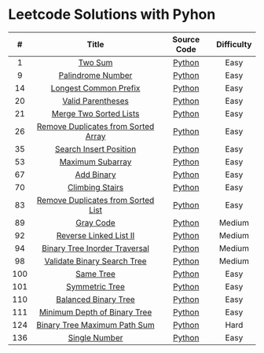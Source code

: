 # Leetcode Solutions with Pyhon

| # | Title | Source Code | Difficulty |
|:---:|:---:|:---:|:---:|
| 1 | [Two Sum](https://leetcode.com/problems/two-sum/)  | [Python](01_twoSum.py) | Easy |
| 9 | [Palindrome Number](https://leetcode.com/problems/palindrome-number/)  | [Python](09_palindromeNumber.py) | Easy |
| 14 | [Longest Common Prefix](https://leetcode.com/problems/longest-common-prefix/)  | [Python](14_longestCommonPrefix.py) | Easy |
| 20 | [Valid Parentheses](https://leetcode.com/problems/longest-common-prefix/)  | [Python](20_validParentheses.py) | Easy |
| 21 | [Merge Two Sorted Lists](https://leetcode.com/problems/merge-two-sorted-lists/)  | [Python](21_mergeTwoLists.py) | Easy |
| 26 | [Remove Duplicates from Sorted Array](https://leetcode.com/problems/remove-duplicates-from-sorted-array/)  | [Python](26_removeDuplicates.py) | Easy |
| 35 | [Search Insert Position](https://leetcode.com/problems/remove-duplicates-from-sorted-array/)  | [Python](35_searchInsert.py) | Easy |
| 53 | [Maximum Subarray](https://leetcode.com/problems/maximum-subarray/)  | [Python](53_maxSubArray.py) | Easy |
| 67 | [Add Binary](https://leetcode.com/problems/add-binary/)  | [Python](67_addBinary.py) | Easy |
| 70 | [Climbing Stairs](https://leetcode.com/problems/climbing-stairs/)  | [Python](70_climbStairs.py) | Easy |
| 83 | [Remove Duplicates from Sorted List](https://leetcode.com/problems/remove-duplicates-from-sorted-list/)  | [Python](83_deleteDuplicates.py) | Easy |
| 89 | [Gray Code](https://leetcode.com/problems/gray-code/)  | [Python](89_grayCode.py) | Medium |
| 92 | [Reverse Linked List II](https://leetcode.com/problems/reverse-linked-list-ii/)  | [Python](92_reverseBetween.py) | Medium |
| 94 | [Binary Tree Inorder Traversal](https://leetcode.com/problems/binary-tree-inorder-traversal/)  | [Python](94_inorderTraversal.py) | Medium |
| 98 | [Validate Binary Search Tree](https://leetcode.com/problems/validate-binary-search-tree/)  | [Python](98_isValidBST.py) | Medium |
| 100 | [Same Tree](https://leetcode.com/problems/same-tree/)  | [Python](100_isSameTree.py) | Easy |
| 101 | [Symmetric Tree](https://leetcode.com/problems/symmetric-tree/)  | [Python](101_isSymmetric.py) | Easy |
| 110 | [Balanced Binary Tree](https://leetcode.com/problems/balanced-binary-tree/)  | [Python](110_isBalanced.py) | Easy |
| 111 | [Minimum Depth of Binary Tree](https://leetcode.com/problems/minimum-depth-of-binary-tree/)  | [Python](111_minDepth.py) | Easy |
| 124 | [Binary Tree Maximum Path Sum](https://leetcode.com/problems/binary-tree-maximum-path-sum/)  | [Python](124_maxPathSum.py) | Hard |
| 136 | [Single Number](https://leetcode.com/problems/single-number/)  | [Python](136_singleNumber.py) | Easy |